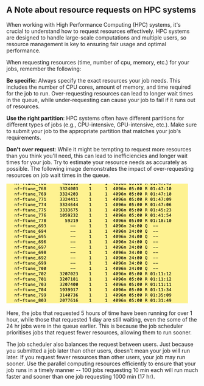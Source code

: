 ## A Note about resource requests on HPC systems

When working with High Performance Computing (HPC) systems, it's crucial to understand how to request resources effectively. HPC systems are designed to handle large-scale computations and multiple users, so resource management is key to ensuring fair usage and optimal performance.

When requesting resources (time, number of cpu, memory, etc.) for your jobs, remember the following:

**Be specific**: Always specify the exact resources your job needs. This includes the number of CPU cores, amount of memory, and time required for the job to run. Over-requesting resources can lead to longer wait times in the queue, while under-requesting can cause your job to fail if it runs out of resources.

**Use the right partition**: HPC systems often have different partitions for different types of jobs (e.g., CPU-intensive, GPU-intensive, etc.). Make sure to submit your job to the appropriate partition that matches your job's requirements.

**Don't over request**: While it might be tempting to request more resources than you think you'll need, this can lead to inefficiencies and longer wait times for your job. Try to estimate your resource needs as accurately as possible. The following image demonstrates the impact of over-requesting resources on job wait times in the queue.

![Queue](Queue.png)

Here, the jobs that requested 5 hours of time have been running for over 1 hour, while those that requested 1 day are still waiting, even the some of the 24 hr jobs were in the queue earlier. This is because the job scheduler prioritises jobs that request fewer resources, allowing them to run sooner.

The job scheduler also balances the request between users. Just because you submitted a job later than other users, doesn't mean your job will run later. If you request fewer resources than other users, your job may run sooner. Use the parallel computing resources efficiently to ensure that your job runs in a timely manner -- 100 jobs requesting 10 min each will run much faster and sooner than one job requesting 1000 min (17 hr).

